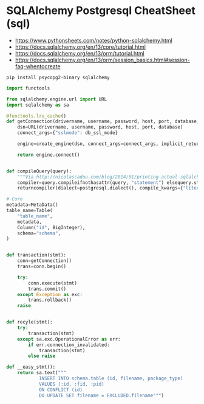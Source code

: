 # SQLAlchemy Postgresql CheatSheet (sql)


  - https://www.pythonsheets.com/notes/python-sqlalchemy.html
  - https://docs.sqlalchemy.org/en/13/core/tutorial.html
  - https://docs.sqlalchemy.org/en/13/orm/tutorial.html
  - https://docs.sqlalchemy.org/en/13/orm/session_basics.html#session-faq-whentocreate

`pip install psycopg2-binary sqlalchemy`

```python
import functools

from sqlalchemy.engine.url import URL
import sqlalchemy as sa

@functools.lru_cache()
def getConnection(drivername, username, password, host, port, database, db_ssl_mode="prefer"):
    dsn=URL(drivername, username, password, host, port, database)
    connect_args={"sslmode": db_ssl_mode}

    engine=create_engine(dsn, connect_args=connect_args, implicit_returning=False)

    return engine.connect()


def compileQuery(query):
    """Via http://nicolascadou.com/blog/2014/01/printing-actual-sqlalchemy-queries"""
    compiler=query.compileifnothasattr(query, "statement") elsequery.statement.compile
    returncompiler(dialect=postgresql.dialect(), compile_kwargs={"literal_binds": True})

# Core
metadata=MetaData()
table_name=Table(
    "table_name",
    metadata,
    Column("id", BigInteger),
    schema="schema",
)


def transaction(stmt):
    conn=getConnection()
    trans=conn.begin()

    try:
        conn.execute(stmt)
        trans.commit()
    except Exception as exc:
        trans.rollback()
    raise


def recyle(stmt):
    try:
        transaction(stmt)
    except sa.exc.OperationalError as err:
        if err.connection_invalidated:
            transaction(stmt)
        else raise

def __easy_stmt():
    return sa.text("""
            INSERT INTO schema.table (id, filename, package_type)
            VALUES (:id, :fid, :pid)
            ON CONFLICT (id)
            DO UPDATE SET filename = EXCLUDED.filename""")
```
